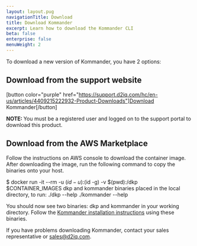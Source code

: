 ```yaml
---
layout: layout.pug
navigationTitle: Download
title: Download Kommander
excerpt: Learn how to download the Kommander CLI
beta: false
enterprise: false
menuWeight: 2
---
```


<!-- markdownlint-disable MD034 -->

To download a new version of Kommander, you have 2 options:
## Download from the support website

[button color="purple" href="https://support.d2iq.com/hc/en-us/articles/4409215222932-Product-Downloads"]Download Kommander[/button]

<p class="message--note"><strong>NOTE: </strong>You must be a registered user and logged on to the support portal to download this product.

## Download from the AWS Marketplace

Follow the instructions on AWS console to download the container image. After downloading the image, run the following command to copy the binaries onto your host.

$ docker run -it --rm -u $(id -u):$(id -g) -v $(pwd):/dkp $CONTAINER_IMAGES
dkp and kommander binaries placed in the local directory, to run:
./dkp --help
./kommander --help

You should now see two binaries: dkp and kommander in your working directory. Follow the [Kommander installation instructions](../install/) using these binaries.

If you have problems downloading Kommander, contact your sales representative or <a href="mailto:sales@d2iq.com">sales@d2iq.com</a>.</p>